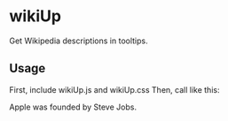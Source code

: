 wikiUp
======

Get Wikipedia descriptions in tooltips.

Usage
-----

First, include wikiUp.js and wikiUp.css
Then, call like this:

<data data-wiki="Apple Inc.">Apple</data> was founded by <data data-wiki="Steve Jobs">Steve Jobs</data>.